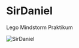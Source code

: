 SirDaniel
=========

Lego Mindstorm Praktikum

![SirDaniel](https://raw.github.com/milchmaedchen/SirDaniel/master/SirDaniel.jpg)
